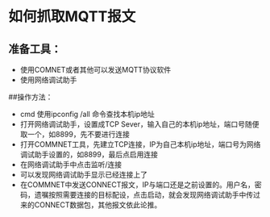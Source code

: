 # 如何抓取MQTT报文
## 准备工具：
- 使用COMNET或者其他可以发送MQTT协议软件
- 使用网络调试助手

##操作方法：
- cmd  使用ipconfig /all 命令查找本机ip地址
- 打开网络调试助手，设置成TCP Sever，输入自己的本机ip地址，端口号随便取一个，如8899，先不要进行连接
- 打开COMMNET工具，先建立TCP连接，IP为自己本机ip地址，端口号为网络调试助手设置的，如8899，最后点启用连接
- 在网络调试助手中点击监听/连接
- 可以发现网络调试助手显示已经连接上了
- 在COMMNET中发送CONNECT报文，IP与端口还是之前设置的。用户名，密码，遗嘱按照需要连接的目标配设，点击启动，就会发现网络调试助手中传过来的CONNECT数据包，其他报文依此论推。